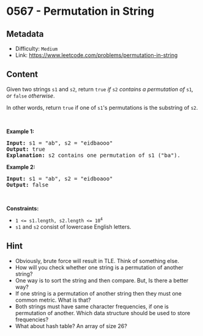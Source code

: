 # 0567 - Permutation in String

## Metadata

 - Difficulty: `Medium`
 - Link: https://www.leetcode.com/problems/permutation-in-string

## Content

<p>Given two strings <code>s1</code> and <code>s2</code>, return <code>true</code><em> if </em><code>s2</code><em> contains a permutation of </em><code>s1</code><em>, or </em><code>false</code><em> otherwise</em>.</p>

<p>In other words, return <code>true</code> if one of <code>s1</code>&#39;s permutations is the substring of <code>s2</code>.</p>

<p>&nbsp;</p>
<p><strong class="example">Example 1:</strong></p>

<pre>
<strong>Input:</strong> s1 = &quot;ab&quot;, s2 = &quot;eidbaooo&quot;
<strong>Output:</strong> true
<strong>Explanation:</strong> s2 contains one permutation of s1 (&quot;ba&quot;).
</pre>

<p><strong class="example">Example 2:</strong></p>

<pre>
<strong>Input:</strong> s1 = &quot;ab&quot;, s2 = &quot;eidboaoo&quot;
<strong>Output:</strong> false
</pre>

<p>&nbsp;</p>
<p><strong>Constraints:</strong></p>

<ul>
	<li><code>1 &lt;= s1.length, s2.length &lt;= 10<sup>4</sup></code></li>
	<li><code>s1</code> and <code>s2</code> consist of lowercase English letters.</li>
</ul>


## Hint

- Obviously, brute force will result in TLE. Think of something else.
- How will you check whether one string is a permutation of another string?
- One way is to sort the string and then compare. But, Is there a better way?
- If one string is a permutation of another string then they must one common metric. What is that?
- Both strings must have same character frequencies, if  one is permutation of another. Which data structure should be used to store frequencies?
- What about hash table?  An array of size 26?


